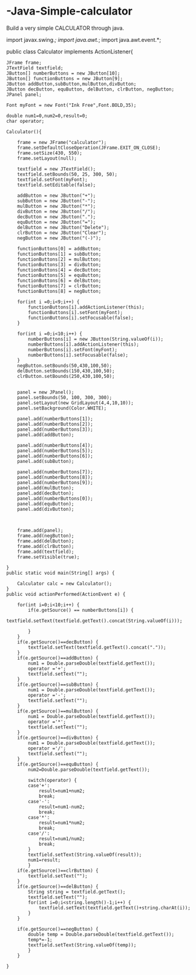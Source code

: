 # -Java-Simple-calculator
Build a very simple CALCULATOR through java.

import javax.swing.*;
import java.awt.*;
import java.awt.event.*;

public class Calculator implements ActionListener{
	
	JFrame frame;
	JTextField textfield;
	JButton[] numberButtons = new JButton[10];
	JButton[] functionButtons = new JButton[9];
	JButton addButton,subButton,mulButton,divButton;
	JButton decButton, equButton, delButton, clrButton, negButton;
	JPanel panel;
	
	Font myFont = new Font("Ink Free",Font.BOLD,35);
	
	double num1=0,num2=0,result=0;
	char operator;
	
	Calculator(){
		
		frame = new JFrame("calculator");
		frame.setDefaultCloseOperation(JFrame.EXIT_ON_CLOSE);
		frame.setSize(430, 550);
		frame.setLayout(null);
		
		textfield = new JTextField();
		textfield.setBounds(50, 25, 300, 50);
		textfield.setFont(myFont);
		textfield.setEditable(false);
		
		addButton = new JButton("+");
		subButton = new JButton("-");
		mulButton = new JButton("*");
		divButton = new JButton("/");
		decButton = new JButton(".");
		equButton = new JButton("=");
		delButton = new JButton("Delete");
		clrButton = new JButton("Clear");
		negButton = new JButton("(-)");
		
		functionButtons[0] = addButton;
		functionButtons[1] = subButton;
		functionButtons[2] = mulButton;
		functionButtons[3] = divButton;
		functionButtons[4] = decButton;
		functionButtons[5] = equButton;
		functionButtons[6] = delButton;
		functionButtons[7] = clrButton;
		functionButtons[8] = negButton;
		
		for(int i =0;i<9;i++) {
			functionButtons[i].addActionListener(this);
			functionButtons[i].setFont(myFont);
			functionButtons[i].setFocusable(false);
		}
		
		for(int i =0;i<10;i++) {
			numberButtons[i] = new JButton(String.valueOf(i));
			numberButtons[i].addActionListener(this);
			numberButtons[i].setFont(myFont);
			numberButtons[i].setFocusable(false);
		}
		negButton.setBounds(50,430,100,50);
		delButton.setBounds(150,430,100,50);
		clrButton.setBounds(250,430,100,50);
		
		
		panel = new JPanel();
		panel.setBounds(50, 100, 300, 300);
		panel.setLayout(new GridLayout(4,4,10,10));
		panel.setBackground(Color.WHITE);
		
		panel.add(numberButtons[1]);
		panel.add(numberButtons[2]);
		panel.add(numberButtons[3]);
		panel.add(addButton);
		
		panel.add(numberButtons[4]);
		panel.add(numberButtons[5]);
		panel.add(numberButtons[6]);
		panel.add(subButton);
		
		panel.add(numberButtons[7]);
		panel.add(numberButtons[8]);
		panel.add(numberButtons[9]);
		panel.add(mulButton);
		panel.add(decButton);
		panel.add(numberButtons[0]);
		panel.add(equButton);
		panel.add(divButton);
		
		
		
		frame.add(panel);
		frame.add(negButton);
		frame.add(delButton);
		frame.add(clrButton);
		frame.add(textfield);
		frame.setVisible(true);
		
	}
    public static void main(String[] args) {
    	
    	Calculator calc = new Calculator();
    }
	public void actionPerformed(ActionEvent e) {
		
		for(int i=0;i<10;i++) {
			if(e.getSource() == numberButtons[i]) {
				textfield.setText(textfield.getText().concat(String.valueOf(i)));
				
			}
		}
		if(e.getSource()==decButton) {
			textfield.setText(textfield.getText().concat("."));
		}
		if(e.getSource()==addButton) {
			num1 = Double.parseDouble(textfield.getText());
			operator ='+';
			textfield.setText("");
		}
		if(e.getSource()==subButton) {
			num1 = Double.parseDouble(textfield.getText());
			operator ='-';
			textfield.setText("");
		}
		if(e.getSource()==mulButton) {
			num1 = Double.parseDouble(textfield.getText());
			operator ='*';
			textfield.setText("");
		}
		if(e.getSource()==divButton) {
			num1 = Double.parseDouble(textfield.getText());
			operator ='/';
			textfield.setText("");
		}
		if(e.getSource()==equButton) {
			num2=Double.parseDouble(textfield.getText());
			
			switch(operator) {
			case'+':
				result=num1+num2;
				break;
			case'-':
				result=num1-num2;
				break;
			case'*':
				result=num1*num2;
				break;
			case'/':
				result=num1/num2;
				break;
			}
			textfield.setText(String.valueOf(result));
			num1=result;
			}
		if(e.getSource()==clrButton) {
			textfield.setText("");
		}
		if(e.getSource()==delButton) {
			String string = textfield.getText();
			textfield.setText("");
			for(int i=0;i<string.length()-1;i++) {
				textfield.setText(textfield.getText()+string.charAt(i));
			}
		}
		
		if(e.getSource()==negButton) {
			double temp = Double.parseDouble(textfield.getText());
			temp*=-1;
			textfield.setText(String.valueOf(temp));
			}
		}
	
	}
